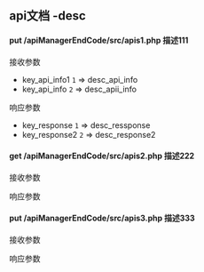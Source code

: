 api文档
-desc
---------------------------------------------------
#### put   /apiManagerEndCode/src/apis1.php   描述111   
接收参数   
- key_api_info1 `1` => desc_api_info  
- key_api_info `2` => desc_apii_info  

响应参数
- key_response `1` => desc_ressponse  
- key_response2 `2` => desc_response2  

#### get   /apiManagerEndCode/src/apis2.php   描述222   
接收参数   

响应参数

#### put   /apiManagerEndCode/src/apis3.php   描述333   
接收参数   

响应参数

